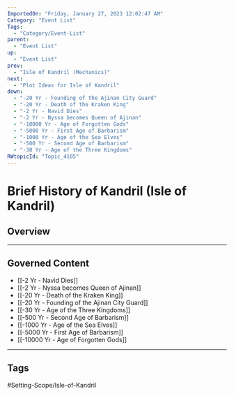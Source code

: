 ```yaml
---
ImportedOn: "Friday, January 27, 2023 12:02:47 AM"
Category: "Event List"
Tags:
  - "Category/Event-List"
parent:
  - "Event List"
up:
  - "Event List"
prev:
  - "Isle of Kandril (Mechanics)"
next:
  - "Plot Ideas for Isle of Kandril"
down:
  - "-20 Yr - Founding of the Ajinan City Guard"
  - "-20 Yr - Death of the Kraken King"
  - "-2 Yr - Navid Dies"
  - "-2 Yr - Nyssa becomes Queen of Ajinan"
  - "-10000 Yr - Age of Forgotten Gods"
  - "-5000 Yr - First Age of Barbarism"
  - "-1000 Yr - Age of the Sea Elves"
  - "-500 Yr - Second Age of Barbarism"
  - "-30 Yr - Age of the Three Kingdoms"
RWtopicId: "Topic_4105"
---
```

# Brief History of Kandril (Isle of Kandril)
## Overview
---
## Governed Content
- [[-2 Yr - Navid Dies]]
- [[-2 Yr - Nyssa becomes Queen of Ajinan]]
- [[-20 Yr - Death of the Kraken King]]
- [[-20 Yr - Founding of the Ajinan City Guard]]
- [[-30 Yr - Age of the Three Kingdoms]]
- [[-500 Yr - Second Age of Barbarism]]
- [[-1000 Yr - Age of the Sea Elves]]
- [[-5000 Yr - First Age of Barbarism]]
- [[-10000 Yr - Age of Forgotten Gods]]


---
## Tags
#Setting-Scope/Isle-of-Kandril

